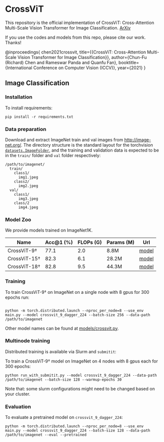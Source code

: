 # CrossViT

This repository is the official implementation of CrossViT: Cross-Attention Multi-Scale Vision Transformer for Image Classification. [ArXiv](https://arxiv.org/abs/2103.14899)

If you use the codes and models from this repo, please cite our work. Thanks!

@inproceedings{
    chen2021crossvit,
    title={{CrossViT: Cross-Attention Multi-Scale Vision Transformer for Image Classification}},
    author={Chun-Fu (Richard) Chen and Rameswar Panda and Quanfu Fan},
    booktitle={International Conference on Computer Vision (ICCV)},
    year={2021}
}
 

## Image Classification

### Installation

To install requirements:

```setup
pip install -r requirements.txt
```

### Data preparation

Download and extract ImageNet train and val images from http://image-net.org/.
The directory structure is the standard layout for the torchvision [`datasets.ImageFolder`](https://pytorch.org/docs/stable/torchvision/datasets.html#imagefolder), and the training and validation data is expected to be in the `train/` folder and `val` folder respectively:

```
/path/to/imagenet/
  train/
    class1/
      img1.jpeg
    class2/
      img2.jpeg
  val/
    class1/
      img3.jpeg
    class/2
      img4.jpeg
```

### Model Zoo

We provide models trained on ImageNet1K.

| Name | Acc@1 (%) | FLOPs (G)  | Params (M) | Url |
| --- | --- | --- | --- | --- |
| CrossViT-9$\dagger$ | 77.1 | 2.0 | 8.8M | [model]() |
| CrossViT-15$\dagger$ | 82.3 | 6.1 | 28.2M | [model]() |
| CrossViT-18$\dagger$ | 82.8 | 9.5 | 44.3M | [model]() |


### Training

To train CrossViT-9$\dagger$ on ImageNet on a single node with 8 gpus for 300 epochs run:

```shell script

python -m torch.distributed.launch --nproc_per_node=8 --use_env main.py --model crossvit_9_dagger_224 --batch-size 256 --data-path /path/to/imagenet
```

Other model names can be found at [models/crossvit.py](models/crossvit.py).

### Multinode training

Distributed training is available via Slurm and `submitit`:

To train a CrossViT-9$\dagger$ model on ImageNet on 4 nodes with 8 gpus each for 300 epochs:

```
python run_with_submitit.py --model crossvit_9_dagger_224 --data-path /path/to/imagenet --batch-size 128 --warmup-epochs 30
```

Note that: some slurm configurations might need to be changed based on your cluster.


### Evaluation

To evaluate a pretrained model on `crossvit_9_dagger_224`:

```
python -m torch.distributed.launch --nproc_per_node=8 --use_env main.py --model crossvit_9_dagger_224 --batch-size 128 --data-path /path/to/imagenet --eval --pretrained
```
